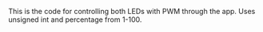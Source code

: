 This is the code for controlling both LEDs with PWM through the app.
Uses unsigned int and percentage from 1-100.
